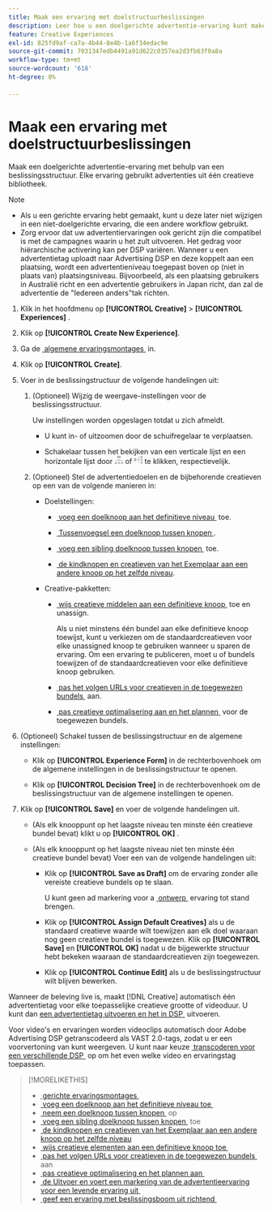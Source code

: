 ```yaml
---
title: Maak een ervaring met doelstructuurbeslissingen
description: Leer hoe u een doelgerichte advertentie-ervaring kunt maken met behulp van een beslissingsstructuur.
feature: Creative Experiences
exl-id: 825fd9af-ca7a-4b44-8e4b-1a6f34edac9e
source-git-commit: 7031347edb4491a91d622c0357ea2d3fb63f0a8a
workflow-type: tm+mt
source-wordcount: '618'
ht-degree: 0%

---
```


# Maak een ervaring met doelstructuurbeslissingen

Maak een doelgerichte advertentie-ervaring met behulp van een beslissingsstructuur. Elke ervaring gebruikt advertenties uit één creatieve bibliotheek.

>[!NOTE]
>
>* Als u een gerichte ervaring hebt gemaakt, kunt u deze later niet wijzigen in een niet-doelgerichte ervaring, die een andere workflow gebruikt.
>* Zorg ervoor dat uw advertentiervaringen ook gericht zijn die compatibel is met de campagnes waarin u het zult uitvoeren. Het gedrag voor hiërarchische activering kan per DSP variëren. Wanneer u een advertentietag uploadt naar Advertising DSP en deze koppelt aan een plaatsing, wordt een advertentieniveau toegepast boven op (niet in plaats van) plaatsingsniveau. Bijvoorbeeld, als een plaatsing gebruikers in Australië richt en een advertentie gebruikers in Japan richt, dan zal de advertentie de &quot;Iedereen anders&quot;tak richten.

1. Klik in het hoofdmenu op **[!UICONTROL Creative]** > **[!UICONTROL Experiences]** .

1. Klik op **[!UICONTROL Create New Experience]**.

1. Ga de [&#x200B; algemene ervaringsmontages &#x200B;](experience-settings-targeting.md) in.

1. Klik op **[!UICONTROL Create]**.

1. Voer in de beslissingstructuur de volgende handelingen uit:

   1. (Optioneel) Wijzig de weergave-instellingen voor de beslissingsstructuur.

      Uw instellingen worden opgeslagen totdat u zich afmeldt.

      * U kunt in- of uitzoomen door de schuifregelaar te verplaatsen.

      * Schakelaar tussen het bekijken van een verticale lijst en een horizontale lijst door ![&#x200B; Mening als Verticale Boom &#x200B;](/help/creative/assets/tree-vertical.png " Mening als Verticale Boom ") of ![Weergeven als horizontale structuur](/help/creative/assets/tree-horizontal.png "Weergeven als horizontale structuur") te klikken, respectievelijk.

   1. (Optioneel) Stel de advertentiedoelen en de bijbehorende creatieven op een van de volgende manieren in:

      * Doelstellingen:

         * [&#x200B; voeg een doelknoop aan het definitieve niveau &#x200B;](experience-target-node-add-final.md) toe.

         * [&#x200B; Tussenvoegsel een doelknoop tussen knopen &#x200B;](experience-target-node-add-inner.md).

         * [&#x200B; voeg een sibling doelknoop tussen knopen &#x200B;](experience-target-node-add-sibling.md) toe.

         * [&#x200B; de kindknopen en creatieven van het Exemplaar aan een andere knoop op het zelfde niveau &#x200B;](experience-target-node-copy.md).

      * Creative-pakketten:

         * [&#x200B; wijs creatieve middelen aan een definitieve knoop &#x200B;](experience-assign-creative-bundles.md) toe en unassign.

           Als u niet minstens één bundel aan elke definitieve knoop toewijst, kunt u verkiezen om de standaardcreatieven voor elke unassigned knoop te gebruiken wanneer u sparen de ervaring. Om een ervaring te publiceren, moet u of bundels toewijzen of de standaardcreatieven voor elke definitieve knoop gebruiken.

         * [&#x200B; pas het volgen URLs voor creatieven in de toegewezen bundels &#x200B;](experience-tracking-urls-targeting.md) aan.

         * [&#x200B; pas creatieve optimalisering aan en het plannen &#x200B;](experience-optimization-scheduling-targeting.md) voor de toegewezen bundels.

1. (Optioneel) Schakel tussen de beslissingstructuur en de algemene instellingen:

   * Klik op **[!UICONTROL Experience Form]** in de rechterbovenhoek om de algemene instellingen in de beslissingstructuur te openen.

   * Klik op **[!UICONTROL Decision Tree]** in de rechterbovenhoek om de beslissingstructuur van de algemene instellingen te openen.

1. Klik op **[!UICONTROL Save]** en voer de volgende handelingen uit.

   * (Als elk knooppunt op het laagste niveau ten minste één creatieve bundel bevat) klikt u op **[!UICONTROL OK]** .

   * (Als elk knooppunt op het laagste niveau niet ten minste één creatieve bundel bevat) Voer een van de volgende handelingen uit:

      * Klik op **[!UICONTROL Save as Draft]** om de ervaring zonder alle vereiste creatieve bundels op te slaan.

        U kunt geen ad markering voor a [&#x200B; ontwerp &#x200B;](experience-about.md#experience-statuses) ervaring tot stand brengen.

      * Klik op **[!UICONTROL Assign Default Creatives]** als u de standaard creatieve waarde wilt toewijzen aan elk doel waaraan nog geen creatieve bundel is toegewezen. Klik op **[!UICONTROL Save]** en **[!UICONTROL OK]** nadat u de bijgewerkte structuur hebt bekeken waaraan de standaardcreatieven zijn toegewezen.

      * Klik op **[!UICONTROL Continue Edit]** als u de beslissingstructuur wilt blijven bewerken.

Wanneer de beleving live is, maakt [!DNL Creative] automatisch één advertentietag voor elke toepasselijke creatieve grootte of videoduur. U kunt dan [&#x200B; een advertentietag uitvoeren en het in DSP &#x200B;](/help/creative/experiences/experience-tag-export.md) uitvoeren.

Voor video&#39;s en ervaringen worden videoclips automatisch door Adobe Advertising DSP getranscodeerd als VAST 2.0-tags, zodat u er een voorvertoning van kunt weergeven. U kunt naar keuze [&#x200B; transcoderen voor een verschillende DSP &#x200B;](experience-tag-video-transcoding.md) op om het even welke video en ervaringstag toepassen.

>[!MORELIKETHIS]
>
>* [&#x200B; gerichte ervaringsmontages &#x200B;](experience-settings-targeting.md)
>* [&#x200B; voeg een doelknoop aan het definitieve niveau toe &#x200B;](experience-target-node-add-final.md)
>* [&#x200B; neem een doelknoop tussen knopen &#x200B;](experience-target-node-add-inner.md) op
>* [&#x200B; voeg een sibling doelknoop tussen knopen &#x200B;](experience-target-node-add-sibling.md) toe
>* [&#x200B; de kindknopen en creatieven van het Exemplaar aan een andere knoop op het zelfde niveau &#x200B;](experience-target-node-copy.md)
>* [&#x200B; wijs creatieve elementen aan een definitieve knoop toe &#x200B;](experience-assign-creative-bundles.md)
>* [&#x200B; pas het volgen URLs voor creatieven in de toegewezen bundels &#x200B;](experience-tracking-urls-targeting.md) aan
>* [&#x200B; pas creatieve optimalisering en het plannen aan &#x200B;](experience-optimization-scheduling-targeting.md)
>* [&#x200B; de Uitvoer en voert een markering van de advertentieervaring voor een levende ervaring uit &#x200B;](/help/creative/experiences/experience-tag-export.md)
>* [&#x200B; geef een ervaring met beslissingsboom uit richtend &#x200B;](experience-edit-targeting.md)
